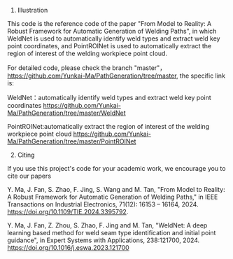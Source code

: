1. Illustration

This code is the reference code of the paper "From Model to Reality: A Robust Framework for Automatic Generation of Welding Paths", in which WeldNet is used to automatically identify weld types and extract weld key point coordinates, and PointROINet is used to automatically extract the region of interest of the welding workpiece point cloud.

For detailed code, please check the branch "master"，https://github.com/Yunkai-Ma/PathGeneration/tree/master, the specific link is:

WeldNet：automatically identify weld types and extract weld key point coordinates
https://github.com/Yunkai-Ma/PathGeneration/tree/master/WeldNet

PointROINet:automatically extract the region of interest of the welding workpiece point cloud
https://github.com/Yunkai-Ma/PathGeneration/tree/master/PointROINet

2. Citing

If you use this project's code for your academic work, we encourage you to cite our papers

Y. Ma, J. Fan, S. Zhao, F. Jing, S. Wang and M. Tan, "From Model to Reality: A Robust Framework for Automatic Generation of Welding Paths," in IEEE Transactions on Industrial Electronics,  71(12): 16153 – 16164, 2024. https://doi.org/10.1109/TIE.2024.3395792.

Y. Ma, J. Fan, Z. Zhou, S. Zhao, F. Jing and M. Tan, "WeldNet: A deep learning based method for weld seam type identification and initial point guidance", in Expert Systems with Applications, 238:121700, 2024. https://doi.org/10.1016/j.eswa.2023.121700
